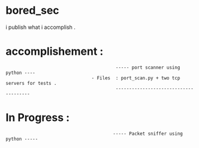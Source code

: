 # bored_sec
i publish what i accomplish .
# accomplishement : 
                                             ----- port scanner using python ---- 
                                    - Files  : port_scan.py + two tcp servers for tests .
                                             --------------------------------------
                                             
                                             
# In Progress : 
                                            ----- Packet sniffer using python -----
